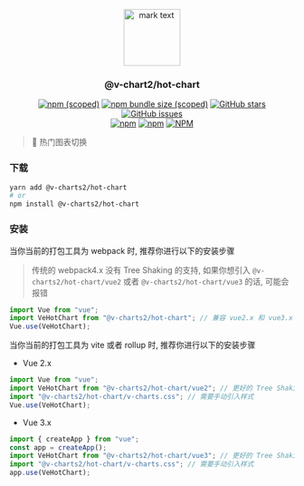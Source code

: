 <p align="center">
<img src="../../docs/.vuepress/public/favicon.ico" alt="mark text" width="100" height="100">
</p>

<h3 align="center">@v-chart2/hot-chart</h3>

<p align="center">
  <a href="https://www.npmjs.com/package/@v-charts2/hot-chart" target="_blank"><img alt="npm (scoped)" src="https://img.shields.io/npm/v/@v-charts2/hot-chart"></a>
  <a href="https://www.npmjs.com/package/@v-charts2/hot-chart" target="_blank"><img alt="npm bundle size (scoped)" src="https://img.shields.io/bundlephobia/min/@v-charts2/hot-chart"></a>
  <a href="https://github.com/denaro-org/v-charts2/stargazers" target="_blank"><img alt="GitHub stars" src="https://img.shields.io/github/stars/@v-charts2/hot-chart"></a>
  <a href="https://github.com/denaro-org/v-charts2/issues" target="_blank"><img alt="GitHub issues" src="https://img.shields.io/github/issues/denaro-org/v-charts2"></a>
  <br />
  <a href="https://www.npmjs.com/package/@v-charts2/hot-chart" target="_blank"><img alt="npm" src="https://img.shields.io/npm/dt/@v-charts2/hot-chart"></a>
  <a href="https://www.npmjs.com/package/@v-charts2/hot-chart" target="_blank"><img alt="npm" src="https://img.shields.io/npm/dm/@v-charts2/hot-chart"></a>
  <a href="https://github.com/denaro-org/v-charts2/blob/main/LICENSE" target="_blank"><img alt="NPM" src="https://img.shields.io/npm/l/@v-charts2/hot-chart"></a>
</p>

> :tada: 热门图表切换

### 下载

```bash
yarn add @v-charts2/hot-chart
# or
npm install @v-charts2/hot-chart
```

### 安装

当你当前的打包工具为 webpack 时, 推荐你进行以下的安装步骤

> 传统的 webpack4.x 没有 Tree Shaking 的支持, 如果你想引入 `@v-charts2/hot-chart/vue2` 或者 `@v-charts2/hot-chart/vue3` 的话, 可能会报错

```javascript
import Vue from "vue";
import VeHotChart from "@v-charts2/hot-chart"; // 兼容 vue2.x 和 vue3.x 的支持, 将会自动加载支持 vue2.x 的支持包或者支持 vue3.x 的支持包
Vue.use(VeHotChart);
```

当你当前的打包工具为 vite 或者 rollup 时, 推荐你进行以下的安装步骤

- Vue 2.x

```javascript
import Vue from "vue";
import VeHotChart from "@v-charts2/hot-chart/vue2"; // 更好的 Tree Shaking 推荐引入 vue2.x 的专属支持包
import "@v-charts2/hot-chart/v-charts.css"; // 需要手动引入样式
Vue.use(VeHotChart);
```

- Vue 3.x

```javascript
import { createApp } from "vue";
const app = createApp();
import VeHotChart from "@v-charts2/hot-chart/vue3"; // 更好的 Tree Shaking 推荐引入 vue3.x 的专属支持包
import "@v-charts2/hot-chart/v-charts.css"; // 需要手动引入样式
app.use(VeHotChart);
```
